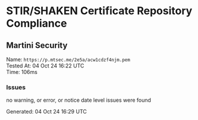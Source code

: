 # STIR/SHAKEN Certificate Repository Compliance

## Martini Security

Name: `https://p.mtsec.me/2e5a/acw1cdzf4njm.pem`\
Tested At: 04 Oct 24 16:22 UTC\
Time: 106ms

### Issues

no warning, or error, or notice date level issues were found

Generated: 04 Oct 24 16:29 UTC
